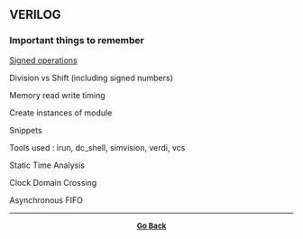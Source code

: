 ## VERILOG

### Important things to remember

[Signed operations](http://www.tumbush.com/published_papers/Tumbush%20DVCon%2005.pdf)

Division vs Shift (including signed numbers)

Memory read write timing

Create instances of module

Snippets

Tools used : irun, dc_shell, simvision, verdi, vcs

Static Time Analysis

Clock Domain Crossing

Asynchronous FIFO

---

<p align="center">
  <b>
  <a href="https://gs1293.github.io/blog.html"> <font size="-1">Go Back</font></a>
  </b>
</p>
